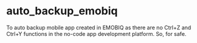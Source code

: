 # auto_backup_emobiq
To auto backup mobile app created in EMOBIQ as there are no Ctrl+Z and Ctrl+Y functions in the no-code app development platform. So, for safe.
